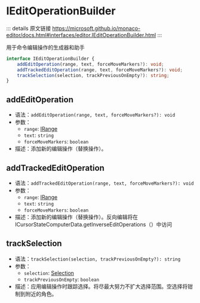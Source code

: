 # IEditOperationBuilder
        
::: details 原文链接
https://microsoft.github.io/monaco-editor/docs.html#interfaces/editor.IEditOperationBuilder.html
:::

用于命令编辑操作的生成器和助手

```ts
interface IEditOperationBuilder {
    addEditOperation(range, text, forceMoveMarkers?): void;
    addTrackedEditOperation(range, text, forceMoveMarkers?): void;
    trackSelection(selection, trackPreviousOnEmpty?): string;
}
```

## addEditOperation
- 语法：`addEditOperation(range, text, forceMoveMarkers?): void`
- 参数：
  - `range`: [IRange](/api/IRange.md)
  - `text`: `string`
  - `forceMoveMarkers`: `boolean`
- 描述：添加新的编辑操作（替换操作）。

## addTrackedEditOperation
- 语法：`addTrackedEditOperation(range, text, forceMoveMarkers?): void`
- 参数：
  - `range`: [IRange](/api/IRange.md)
  - `text`: `string`
  - `forceMoveMarkers`: `boolean`
- 描述：添加新的编辑操作（替换操作）。反向编辑将在ICursorStateComputerData.getInverseEditOperations（）中访问

## trackSelection
- 语法：`trackSelection(selection, trackPreviousOnEmpty?): string`
- 参数：
  - `selection`: [Selection](/api/Selection.md)
  - `trackPreviousOnEmpty`: `boolean`
- 描述：应用编辑操作时跟踪选择。将尽最大努力不扩大选择范围。空选择将钳制到附近的角色。
